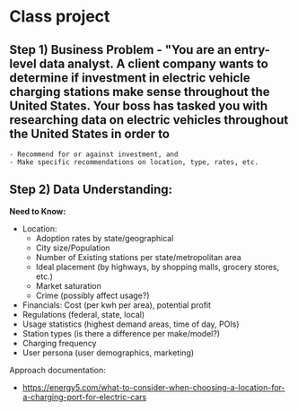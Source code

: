 # Class project

## Step 1) Business Problem - "You are an entry-level data analyst. A client company wants to determine if investment in electric vehicle charging stations make sense throughout the United States. Your boss has tasked you with researching data on electric vehicles throughout the United States in order to 
    - Recommend for or against investment, and 
    - Make specific recommendations on location, type, rates, etc. 

## Step 2) Data Understanding:
__Need to Know:__
* Location: 
    * Adoption rates by state/geographical
    * City size/Population
    * Number of Existing stations per state/metropolitan area
    * Ideal placement (by highways, by shopping malls, grocery stores, etc.)
    * Market saturation
    * Crime (possibly affect usage?)
* Financials: Cost (per kwh per area), potential profit
* Regulations (federal, state, local)
* Usage statistics (highest demand areas, time of day, POIs)
* Station types (is there a difference per make/model?)
* Charging frequency
* User persona (user demographics, marketing)

Approach documentation:  

* https://energy5.com/what-to-consider-when-choosing-a-location-for-a-charging-port-for-electric-cars
